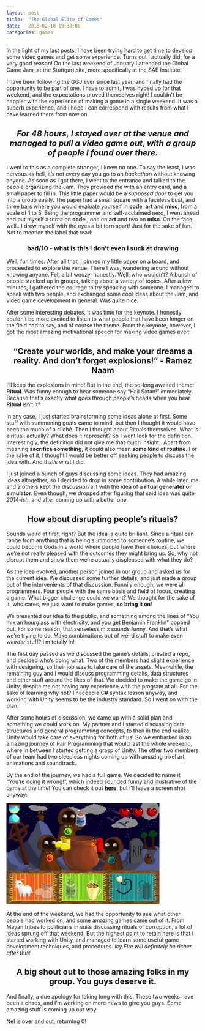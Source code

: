```yaml
---
layout: post
title:  "The Global Elite of Games"
date:   2016-02-10 19:30:00
categories: games
---
```

In the light of my last posts, I have been trying hard to get time to develop some video games and get some experience. Turns out I actually did, for a very good reason! On the last weekend of January I attended the Global Game Jam, at the Stuttgart site, more specifically at the SAE Institute.

I have been following the GGJ ever since last year, and finally had the opportunity to be part of one. I have to admit, I was hyped up for that weekend, and the expectations proved themselves right! I couldn't be happier with the experience of making a game in a single weekend. It was a superb experience, and I hope I can correspond with results from what I have learned there from now on.

## <center><i>For 48 hours, I stayed over at the venue and managed to pull a video game out, with a group of people I found over there.</i></center>

I went to this as a complete stranger, I knew no one. To say the least, I was nervous as hell, it’s not every day you go to an _hackathon_ without knowing anyone. As soon as I got there, I went to the entrance and talked to the people organizing the Jam. They provided me with an entry card, and a small paper to fill in. This little paper would be a _supposed door_ to get you into a group easily. The paper had a small square with a faceless bust, and three bars where you would evaluate yourself in __code__, __art__ and __misc__, from a scale of 1 to 5. Being the programmer and self-acclaimed nerd, I went ahead and put myself a _three_ on __code__ , _one_ on __art__ and _two_ on __misc__. On the face, well.. I drew myself with the eyes a bit torn apart! Just for the sake of fun. Not to mention the label that read:

### <center>bad/10 - what is this i don’t even i suck at drawing</center>

Well, fun times. After all that, I pinned my little paper on a board, and proceeded to explore the venue. There I was, wandering around without knowing anyone. Felt a bit woozy, honestly. Well, who wouldn’t? A bunch of people stacked up in groups, talking about a variety of topics. After a few minutes, I gathered the courage to try speaking with someone. I managed to speak with two people, and exchanged some cool ideas about the Jam, and video game development in general. Was quite nice.

After some interesting debates, it was time for the keynote. I honestly couldn’t be more excited to listen to what people that have been longer on the field had to say, and of course the theme. From the keynote, however, I got the most amazing motivational speech for making video games ever:

## <center>“Create your worlds, and make your dreams a reality. And don’t forget explosions!” - <b>Ramez Naam</b></center>

I’ll keep the explosions in mind! But in the end, the so-long awaited theme: __Ritual__. Was funny enough to hear someone say “Hail Satan!” immediately. Because that’s exactly what goes through people’s heads when you hear __Ritual__ isn’t it?

In any case, I just started brainstorming some ideas alone at first. Some stuff with summoning goats came to mind, but then I thought it would have been too much of a cliché. Then I thought about Rituals themselves. What is a ritual, actually? What does it represent? So I went look for the definition. Interestingly, the definition did not give me that much insight.. Apart from meaning __sacrifice something__, it could also mean __some kind of routine__. For the sake of it, I thought I would be better off seeking people to discuss the idea with. And that’s what I did.

I just joined a bunch of guys discussing some ideas. They had amazing ideas altogether, so I decided to drop in some contribution. A while later, me and 2 others kept the discussion alit with the idea of a __ritual generator or simulator__. Even though, we dropped after figuring that said idea was quite _2014-ish_, and after coming up with a better one.

## <center>How about disrupting people’s rituals?</center>

Sounds weird at first, right? But the idea is quite brilliant. Since a ritual can range from anything that is being summoned to someone’s routine, we could become Gods in a world where people have their choices, but where we’re not really pleased with the outcomes they might bring us. So, why not disrupt them and show them we’re actually displeased with what they do?

As the idea evolved, another person joined in our group and asked us for the current idea. We discussed some further details, and just made a group out of the intervenients of that discussion. Funnily enough, we were all programmers. Four people with the same basis and field of focus, creating a game. What bigger challenge could we want? We thought for the sake of it, who cares, we just want to make games, __so bring it on__!

We presented our idea to the public, and something among the lines of “You mix an hourglass with electricity, and you get Benjamin Franklin” popped out. For some reason, that senseless mix sounds funny. And that’s what we’re trying to do. Make combinations out of weird stuff to make even _weirder_ stuff? I’m totally in!

The first day passed as we discussed the game’s details, created a repo, and decided who’s doing what. Two of the members had slight experience with designing, so their job was to take care of the assets. Meanwhile, the remaining guy and I would discuss programming details, data structures and other stuff around the likes of that. We decided to make the game go in Unity, despite me not having any experience with the program at all. For the sake of learning why not? I needed a C# syntax lesson anyway, and working with Unity seems to be the industry standard. So I went on with the plan.

After some hours of discussion, we came up with a solid plan and something we could work on. My partner and I started discussing data structures and general programming concepts, to then in the end realize Unity would take care of everything for both of us! So we embarked in an amazing journey of Pair Programming that would last the whole weekend, where in between I started getting a grasp of Unity. The other two members of our team had two sleepless nights coming up with amazing pixel art, animations and soundtrack.

By the end of the journey, we had a full game. We decided to name it “You’re doing it wrong!”, which indeed sounded funny and illustrative of the game at the time! You can check it out [__here__](http://globalgamejam.org/2016/games/youre-doing-it-wrong), but I’ll leave a screen shot anyway:

<div class="post-picture">
  <img src="/assets/images/ggj2016.jpg" width="400px">
</div>

At the end of the weekend, we had the opportunity to see what other people had worked on, and some amazing games came out of it. From Mayan tribes to politicians in suits discussing rituals of corruption, a lot of ideas sprung off that weekend. But the highest point to retain here is that I started working with Unity, and managed to learn some useful game development techniques, and procedures. _Icy Fire will definitely be richer after this!_

## <center>A big shout out to those amazing folks in my group. You guys deserve it.</center>

And finally, a due apology for taking long with this. These two weeks have been a chaos, and I’m working on more news to give you guys. Some amazing stuff is coming up our way.

Nel is over and out, returning 0!